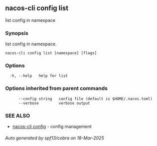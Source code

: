 ## nacos-cli config list

list config in namespace

### Synopsis

list config in namespace.

```
nacos-cli config list [namespace] [flags]
```

### Options

```
  -h, --help   help for list
```

### Options inherited from parent commands

```
      --config string   config file (default is $HOME/.nacos.toml)
      --verbose         verbose output
```

### SEE ALSO

* [nacos-cli config](nacos-cli_config.md)	 - config management

###### Auto generated by spf13/cobra on 18-Mar-2025
